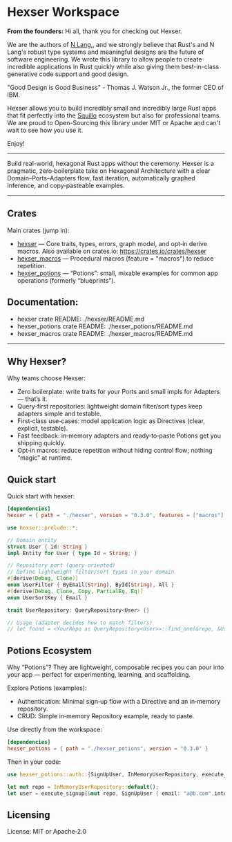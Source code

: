 # Hexser Workspace

__From the founders:__ Hi all, thank you for checking out Hexser.

We are the authors of [N Lang,](https://squillo.io/nlang), and we strongly believe that Rust's and N Lang's robust type systems and meaningful designs are the future of software engineering.  We wrote this library to allow people to create incredible applications in Rust quickly while also giving them best-in-class generative code support and good design.

"Good Design is Good Business" - Thomas J. Watson Jr., the former CEO of IBM.

Hexser allows you to build incredibly small and incredibly large Rust apps that fit perfectly into the [Squillo](https://squillo.io) ecosystem but also for professional teams. We are proud to Open-Sourcing this library under MIT or Apache and can't wait to see how you use it. 

Enjoy!

---

Build real-world, hexagonal Rust apps without the ceremony. Hexser is a pragmatic, zero‑boilerplate take on Hexagonal Architecture with a clear Domain–Ports–Adapters flow, fast iteration, automatically graphed inference, and copy‑pasteable examples.

---

## Crates

Main crates (jump in):
- [hexser](./hexser) — Core traits, types, errors, graph model, and opt‑in derive macros. Also available on crates.io: https://crates.io/crates/hexser
- [hexser_macros](./hexser_macros) — Procedural macros (feature = "macros") to reduce repetition.
- [hexser_potions](./hexser_potions) — “Potions”: small, mixable examples for common app operations (formerly “blueprints”).

## Documentation:
- hexser crate README: ./hexser/README.md
- hexser_potions crate README: ./hexser_potions/README.md
- hexser_macros crate README: ./hexser_macros/README.md

---

## Why Hexser?

Why teams choose Hexser:
- Zero boilerplate: write traits for your Ports and small impls for Adapters — that’s it.
- Query‑first repositories: lightweight domain filter/sort types keep adapters simple and testable.
- First‑class use‑cases: model application logic as Directives (clear, explicit, testable).
- Fast feedback: in‑memory adapters and ready‑to‑paste Potions get you shipping quickly.
- Opt‑in macros: reduce repetition without hiding control flow; nothing “magic” at runtime.

## Quick start

Quick start with hexser:

```toml
[dependencies]
hexser = { path = "./hexser", version = "0.3.0", features = ["macros"] }
```

```rust
use hexser::prelude::*;

// Domain entity
struct User { id: String }
impl Entity for User { type Id = String; }

// Repository port (query-oriented)
// Define lightweight filter/sort types in your domain
#[derive(Debug, Clone)]
enum UserFilter { ByEmail(String), ById(String), All }
#[derive(Debug, Clone, Copy, PartialEq, Eq)]
enum UserSortKey { Email }

trait UserRepository: QueryRepository<User> {}

// Usage (adapter decides how to match filters)
// let found = <YourRepo as QueryRepository<User>>::find_one(&repo, &UserFilter::ByEmail("a@b.com".into()))?;
```

## Potions Ecosystem

Why “Potions”? They are lightweight, composable recipes you can pour into your app — perfect for experimenting, learning, and scaffolding.

Explore Potions (examples):

- Authentication: Minimal sign‑up flow with a Directive and an in‑memory repository.
- CRUD: Simple in‑memory Repository example, ready to paste.

Use directly from the workspace:

```toml
[dependencies]
hexser_potions = { path = "./hexser_potions", version = "0.3.0" }
```

Then in your code:

```rust
use hexser_potions::auth::{SignUpUser, InMemoryUserRepository, execute_signup};

let mut repo = InMemoryUserRepository::default();
let user = execute_signup(&mut repo, SignUpUser { email: "a@b.com".into() })?;
```

## Licensing
License: MIT or Apache‑2.0
